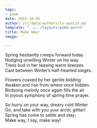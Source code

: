 ```yaml
---
tags:
- poem
date: 2021-10-05
author: src/data/authors/ls-austin.md
template: "../../layouts/poem.astro"
title: Make Way!
image: ''

---
```

Spring hesitantly creeps forward today  
Nudging unwilling Winter on his way.  
Trees bud in her teasing warm breezes  
Cast between Winter’s half-hearted sieges.

Flowers coaxed by her gentle bidding  
Awaken and rise from where once hidden.  
Birdsong melody once again fills the air  
In joyous symphony of spring time prayer.

So hurry on your way, dreary cold Winter  
Go, and take with you your arctic glitter!  
Spring has come to settle and stay;  
Make way, I say, make way!